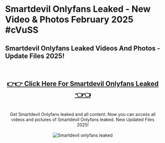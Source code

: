 # Smartdevil Onlyfans Leaked - New Video & Photos February 2025 #cVuSS

<h2>Smartdevil Onlyfans Leaked Videos And Photos - Update Files 2025!</h2>
<br>
<div align="center">
<h2><a href="https://links2leaks.com?utm_source=smartdevil&utm_medium=git92" rel="nofollow">👉👉 Click Here For Smartdevil Onlyfans Leaked 👈👈</a></h2>
<br>
Get Smartdevil Onlyfans leaked and all content. Now you can access all videos and pictures of Smartdevil Onlyfans leaked. New Updated Files 2025!
<br>
<br>
<a href="https://links2leaks.com?utm_source=smartdevil&utm_medium=git92" rel="nofollow" data-target="animated-image.originalLink"><img src="https://i.ibb.co/Gkj2r4b/banner.png" alt="Smartdevil onlyfans leaked" style="max-width: 100%; display: inline-block;" data-target="animated-image.originalImage"></a>
</div>
<br>
